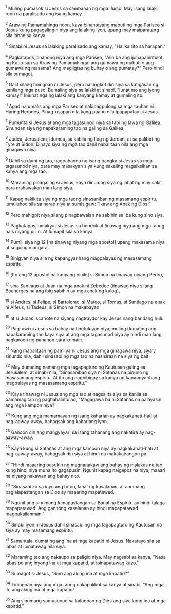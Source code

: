 <sup>1</sup>
Muling pumasok si Jesus sa sambahan ng mga Judio. May isang lalaki roon na paralisado ang isang kamay. 

<sup>2</sup>
Araw ng Pamamahinga noon, kaya binantayang mabuti ng mga Pariseo si Jesus kung pagagalingin niya ang lalaking iyon, upang may maiparatang sila laban sa kanya. 

<sup>3</sup>
Sinabi ni Jesus sa lalaking paralisado ang kamay, "Halika rito sa harapan." 

<sup>4</sup>
Pagkatapos, tinanong niya ang mga Pariseo, "Alin ba ang ipinapahintulot ng Kautusan sa Araw ng Pamamahinga: ang gumawa ng mabuti o ang gumawa ng masama? Ang magligtas ng buhay o ang pumatay?" Pero hindi sila sumagot. 

<sup>5</sup>
Galit silang tiningnan ni Jesus, pero nalungkot din siya sa katigasan ng kanilang mga puso. Bumaling siya sa lalaki at sinabi, "Iunat mo ang iyong kamay!" Iniunat nga ng lalaki ang kanyang kamay at gumaling ito. 

<sup>6</sup>
Agad na umalis ang mga Pariseo at nakipagpulong sa mga tauhan ni Haring Herodes. Pinag-usapan nila kung paano nila ipapapatay si Jesus.

<sup>7</sup>
Pumunta si Jesus at ang mga tagasunod niya sa tabi ng lawa ng Galilea. Sinundan siya ng napakaraming tao na galing sa Galilea, 

<sup>8</sup>
Judea, Jerusalem, Idumea, sa kabila ng Ilog ng Jordan, at sa palibot ng Tyre at Sidon. Dinayo siya ng mga tao dahil nabalitaan nila ang mga ginagawa niya. 

<sup>9</sup>
Dahil sa dami ng tao, nagpahanda ng isang bangka si Jesus sa mga tagasunod niya, para may masakyan siya kung sakaling magsiksikan sa kanya ang mga tao. 

<sup>10</sup>
Maraming pinagaling si Jesus, kaya dinumog siya ng lahat ng may sakit para mahawakan man lang siya. 

<sup>11</sup>
Kapag nakikita siya ng mga taong sinasaniban ng masamang espiritu, lumuluhod sila sa harap niya at sumisigaw: "Ikaw ang Anak ng Dios!" 

<sup>12</sup>
Pero mahigpit niya silang pinagbawalan na sabihin sa iba kung sino siya.

<sup>13</sup>
Pagkatapos, umakyat si Jesus sa bundok at tinawag niya ang mga taong nais niyang piliin. At lumapit sila sa kanya. 

<sup>14</sup>
Pumili siya ng 12 [na tinawag niyang mga apostol] upang makasama niya at suguing mangaral. 

<sup>15</sup>
Binigyan niya sila ng kapangyarihang magpalayas ng masasamang espiritu. 

<sup>16</sup>
[Ito ang 12 apostol na kanyang pinili:] si Simon na tinawag niyang Pedro, 

<sup>17</sup>
sina Santiago at Juan na mga anak ni Zebedee (tinawag niya silang Boanerges na ang ibig sabihin ay mga anak ng kulog), 

<sup>18</sup>
si Andres, si Felipe, si Bartolome, si Mateo, si Tomas, si Santiago na anak ni Alfeus, si Tadeus, si Simon na makabayan 

<sup>19</sup>
at si Judas Iscariote na siyang nagtraydor kay Jesus nang bandang huli.

<sup>20</sup>
Pag-uwi ni Jesus sa bahay na tinutuluyan niya, muling dumating ang napakaraming tao kaya siya at ang mga tagasunod niya ay hindi man lang nagkaroon ng panahon para kumain. 

<sup>21</sup>
Nang mabalitaan ng pamilya ni Jesus ang mga ginagawa niya, siyaʼy sinundo nila, dahil sinasabi ng mga tao na nasisiraan na siya ng bait. 

<sup>22</sup>
May dumating namang mga tagapagturo ng Kautusan galing sa Jerusalem, at sinabi nila, "Sinasaniban siya ni Satanas na pinuno ng masasamang espiritu. At ito ang nagbibigay sa kanya ng kapangyarihang magpalayas ng masasamang espiritu." 

<sup>23</sup>
Kaya tinawag ni Jesus ang mga tao at nagsalita siya sa kanila sa pamamagitan ng paghahalintulad, "Magagawa ba ni Satanas na palayasin ang mga kampon niya? 

<sup>24</sup>
Kung ang mga mamamayan ng isang kaharian ay nagkakahati-hati at nag-aaway-away, babagsak ang kahariang iyon. 

<sup>25</sup>
Ganoon din ang mangyayari sa isang tahanang ang nakatira ay nag-aaway-away. 

<sup>26</sup>
Kaya kung si Satanas at ang mga kampon niya ay nagkakahati-hati at nag-aaway-away, babagsak din siya at hindi na makakabangon pa. 

<sup>27</sup>
"Hindi maaaring pasukin ng magnanakaw ang bahay ng malakas na tao kung hindi niya muna ito gagapusin. Ngunit kapag naigapos na niya, maaari na niyang nakawan ang bahay nito. 

<sup>28</sup>
"Sinasabi ko sa inyo ang totoo, lahat ng kasalanan, at anumang paglalapastangan sa Dios ay maaaring mapatawad. 

<sup>29</sup>
Ngunit ang sinumang lumapastangan sa Banal na Espiritu ay hindi talaga mapapatawad. Ang ganitong kasalanan ay hindi mapapatawad magpakailanman." 

<sup>30</sup>
Sinabi iyon ni Jesus dahil sinasabi ng mga tagapagturo ng Kautusan na siya ay may masamang espiritu.

<sup>31</sup>
Samantala, dumating ang ina at mga kapatid ni Jesus. Nakatayo sila sa labas at ipinatawag nila siya. 

<sup>32</sup>
Maraming tao ang nakaupo sa paligid niya. May nagsabi sa kanya, "Nasa labas po ang inyong ina at mga kapatid, at ipinapatawag kayo." 

<sup>33</sup>
Sumagot si Jesus, "Sino ang aking ina at mga kapatid?" 

<sup>34</sup>
Tiningnan niya ang mga taong nakapalibot sa kanya at sinabi, "Ang mga ito ang aking ina at mga kapatid! 

<sup>35</sup>
Ang sinumang sumusunod sa kalooban ng Dios ang siya kong ina at mga kapatid."